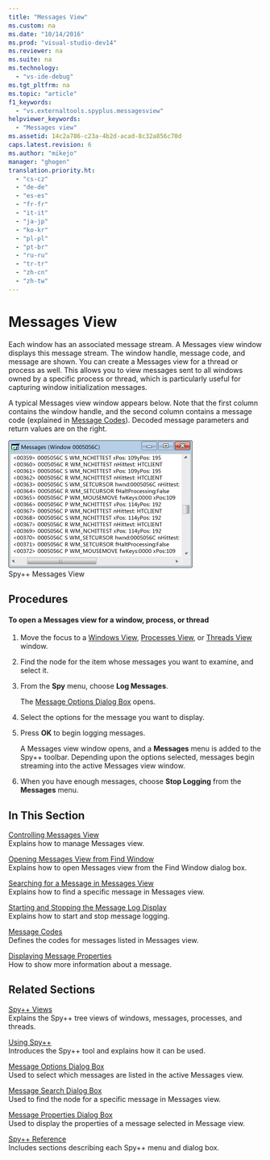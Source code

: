 ```yaml
---
title: "Messages View"
ms.custom: na
ms.date: "10/14/2016"
ms.prod: "visual-studio-dev14"
ms.reviewer: na
ms.suite: na
ms.technology: 
  - "vs-ide-debug"
ms.tgt_pltfrm: na
ms.topic: "article"
f1_keywords: 
  - "vs.externaltools.spyplus.messagesview"
helpviewer_keywords: 
  - "Messages view"
ms.assetid: 14c2a786-c23a-4b2d-acad-8c32a856c70d
caps.latest.revision: 6
ms.author: "mikejo"
manager: "ghogen"
translation.priority.ht: 
  - "cs-cz"
  - "de-de"
  - "es-es"
  - "fr-fr"
  - "it-it"
  - "ja-jp"
  - "ko-kr"
  - "pl-pl"
  - "pt-br"
  - "ru-ru"
  - "tr-tr"
  - "zh-cn"
  - "zh-tw"
---
```

# Messages View
Each window has an associated message stream. A Messages view window displays this message stream. The window handle, message code, and message are shown. You can create a Messages view for a thread or process as well. This allows you to view messages sent to all windows owned by a specific process or thread, which is particularly useful for capturing window initialization messages.  
  
 A typical Messages view window appears below. Note that the first column contains the window handle, and the second column contains a message code (explained in [Message Codes](../debugger/message-codes.md)). Decoded message parameters and return values are on the right.  
  
 ![Spy&#43;&#43; Messages View](../debugger/media/spy--_messagesview.png "Spy++_MessagesView")  
Spy++ Messages View  
  
## Procedures  
  
#### To open a Messages view for a window, process, or thread  
  
1.  Move the focus to a [Windows View](../debugger/windows-view.md), [Processes View](../debugger/processes-view.md), or [Threads View](../debugger/threads-view.md) window.  
  
2.  Find the node for the item whose messages you want to examine, and select it.  
  
3.  From the **Spy** menu, choose **Log Messages**.  
  
     The [Message Options Dialog Box](../debugger/message-options-dialog-box.md) opens.  
  
4.  Select the options for the message you want to display.  
  
5.  Press **OK** to begin logging messages.  
  
     A Messages view window opens, and a **Messages** menu is added to the Spy++ toolbar. Depending upon the options selected, messages begin streaming into the active Messages view window.  
  
6.  When you have enough messages, choose **Stop Logging** from the **Messages** menu.  
  
## In This Section  
 [Controlling Messages View](../debugger/how-to--control-messages-view.md)  
 Explains how to manage Messages view.  
  
 [Opening Messages View from Find Window](_asug_choosing_message_options)  
 Explains how to open Messages view from the Find Window dialog box.  
  
 [Searching for a Message in Messages View](../debugger/how-to--search-for-a-message-in-messages-view.md)  
 Explains how to find a specific message in Messages view.  
  
 [Starting and Stopping the Message Log Display](../debugger/how-to--start-and-stop-the-message-log-display.md)  
 Explains how to start and stop message logging.  
  
 [Message Codes](../debugger/message-codes.md)  
 Defines the codes for messages listed in Messages view.  
  
 [Displaying Message Properties](../debugger/how-to--display-message-properties.md)  
 How to show more information about a message.  
  
## Related Sections  
 [Spy++ Views](../debugger/spy---views.md)  
 Explains the Spy++ tree views of windows, messages, processes, and threads.  
  
 [Using Spy++](../debugger/using-spy--.md)  
 Introduces the Spy++ tool and explains how it can be used.  
  
 [Message Options Dialog Box](../debugger/message-options-dialog-box.md)  
 Used to select which messages are listed in the active Messages view.  
  
 [Message Search Dialog Box](../debugger/message-search-dialog-box.md)  
 Used to find the node for a specific message in Messages view.  
  
 [Message Properties Dialog Box](../debugger/message-properties-dialog-box.md)  
 Used to display the properties of a message selected in Message view.  
  
 [Spy++ Reference](../debugger/spy---reference.md)  
 Includes sections describing each Spy++ menu and dialog box.